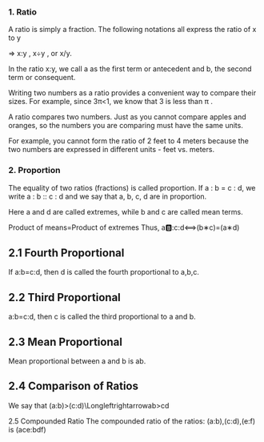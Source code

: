 ### 1. Ratio
A ratio is simply a fraction. The following notations all express the ratio of x to y

=> x:y , x÷y , or x/y.

In the ratio x:y, we call a as the first term or antecedent and b, the second term or consequent.

Writing two numbers as a ratio provides a convenient way to compare their sizes. For example, since 3π<1, we know that 3 is less than π .

A ratio compares two numbers. Just as you cannot compare apples and oranges, so the numbers you are comparing must have the same units.

For example, you cannot form the ratio of 2 feet to 4 meters because the two numbers are expressed in different units - feet vs. meters.

### 2. Proportion
The equality of two ratios (fractions) is called proportion. If a : b = c : d, we write a : b :: c : d and we say that a, b, c, d are in proportion.

Here a and d are called extremes, while b and c are called mean terms.

Product of means=Product of extremes
Thus,
a:b::c:d⟺(b∗c)=(a∗d)

## 2.1 Fourth Proportional
If a:b=c:d, then d is called the fourth proportional to a,b,c.


## 2.2 Third Proportional
a:b=c:d, then c is called the third proportional to a and b.


## 2.3 Mean Proportional
Mean proportional between a and b is ab.
## 2.4 Comparison of Ratios
We say that (a:b)>(c:d)\Longleftrightarrowab>cd

2.5 Compounded Ratio
The compounded ratio of the ratios: (a:b),(c:d),(e:f) is (ace:bdf)
